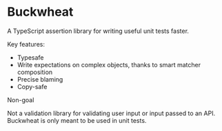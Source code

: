 # Buckwheat

A TypeScript assertion library for writing useful unit tests faster.

Key features:
- Typesafe
- Write expectations on complex objects, thanks to smart matcher composition
- Precise blaming
- Copy-safe

Non-goal

Not a validation library for validating user input or input passed to an API. Buckwheat is only meant to be used in unit tests.


